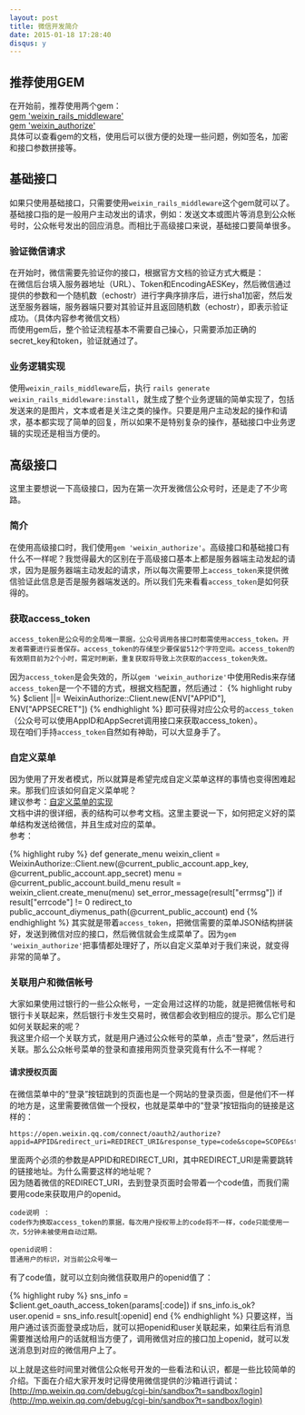 ```yaml
---
layout: post
title: 微信开发简介
date: 2015-01-18 17:28:40
disqus: y
---
```


## 推荐使用GEM

在开始前，推荐使用两个gem：  
[gem 'weixin_rails_middleware'](https://github.com/lanrion/weixin_rails_middleware)    
[gem 'weixin_authorize'](https://github.com/lanrion/weixin_authorize)   
具体可以查看gem的文档，使用后可以很方便的处理一些问题，例如签名，加密和接口参数拼接等。  

## 基础接口
如果只使用基础接口，只需要使用`weixin_rails_middleware`这个gem就可以了。基础接口指的是一般用户主动发出的请求，例如：发送文本或图片等消息到公众帐号时，公众帐号发出的回应消息。而相比于高级接口来说，基础接口要简单很多。

### 验证微信请求
在开始时，微信需要先验证你的接口，根据官方文档的验证方式大概是：  
在微信后台填入服务器地址（URL）、Token和EncodingAESKey，然后微信通过提供的参数和一个随机数（echostr）进行字典序排序后，进行sha1加密，然后发送至服务器端，服务器端只要对其验证并且返回随机数（echostr），即表示验证成功。（具体内容参考微信文档）   
而使用gem后，整个验证流程基本不需要自己操心，只需要添加正确的secret_key和token，验证就通过了。

### 业务逻辑实现
使用`weixin_rails_middleware`后，执行 `rails generate weixin_rails_middleware:install`，就生成了整个业务逻辑的简单实现了，包括发送来的是图片，文本或者是关注之类的操作。只要是用户主动发起的操作和请求，基本都实现了简单的回复，所以如果不是特别复杂的操作，基础接口中业务逻辑的实现还是相当方便的。

## 高级接口
这里主要想说一下高级接口，因为在第一次开发微信公众号时，还是走了不少弯路。   

### 简介
在使用高级接口时，我们使用`gem 'weixin_authorize'`。高级接口和基础接口有什么不一样呢？我觉得最大的区别在于高级接口基本上都是服务器端主动发起的请求，因为是服务器端主动发起的请求，所以每次需要带上`access_token`来提供微信验证此信息是否是服务器端发送的。所以我们先来看看`access_token`是如何获得的。

### 获取access_token
```
access_token是公众号的全局唯一票据，公众号调用各接口时都需使用access_token。开发者需要进行妥善保存。access_token的存储至少要保留512个字符空间。access_token的有效期目前为2个小时，需定时刷新，重复获取将导致上次获取的access_token失效。
```
因为`access_token`是会失效的，所以`gem 'weixin_authorize'`中使用Redis来存储`access_token`是一个不错的方式，根据文档配置，然后通过：
{% highlight ruby %}
$client ||= WeixinAuthorize::Client.new(ENV["APPID"], ENV["APPSECRET"])
{% endhighlight %}
即可获得对应公众号的`access_token`（公众号可以使用AppID和AppSecret调用接口来获取access_token）。  
现在咱们手持`access_token`自然如有神助，可以大显身手了。

### 自定义菜单
因为使用了开发者模式，所以就算是希望完成自定义菜单这样的事情也变得困难起来。那我们应该如何自定义菜单呢？  
建议参考：[自定义菜单的实现](https://github.com/lanrion/weixin_rails_middleware/wiki/DIY-menu)    
文档中讲的很详细，表的结构可以参考文档。这里主要说一下，如何把定义好的菜单结构发送给微信，并且生成对应的菜单。  
参考：  

{% highlight ruby %}
def generate_menu
  weixin_client = WeixinAuthorize::Client.new(@current_public_account.app_key, @current_public_account.app_secret)
  menu   = @current_public_account.build_menu
  result = weixin_client.create_menu(menu)
  set_error_message(result["errmsg"]) if result["errcode"] != 0
  redirect_to public_account_diymenus_path(@current_public_account)
end
{% endhighlight %} 
其实就是带着`access_token`，把微信需要的菜单JSON结构拼装好，发送到微信对应的接口，然后微信就会生成菜单了。因为`gem 'weixin_authorize'`把事情都处理好了，所以自定义菜单对于我们来说，就变得非常的简单了。

### 关联用户和微信帐号
大家如果使用过银行的一些公众帐号，一定会用过这样的功能，就是把微信帐号和银行卡关联起来，然后银行卡发生交易时，微信都会收到相应的提示。那么它们是如何关联起来的呢？  
我这里介绍一个关联方式，就是用户通过公众帐号的菜单，点击“登录”，然后进行关联。那么公众帐号菜单的登录和直接用网页登录究竟有什么不一样呢？

#### 请求授权页面
在微信菜单中的“登录”按钮跳到的页面也是一个网站的登录页面，但是他们不一样的地方是，这里需要微信做一个授权，也就是菜单中的“登录”按钮指向的链接是这样的： 
 
```
https://open.weixin.qq.com/connect/oauth2/authorize?appid=APPID&redirect_uri=REDIRECT_URI&response_type=code&scope=SCOPE&state=STATE#wechat_redirect
```
里面两个必须的参数是APPID和REDIRECT_URI，其中REDIRECT_URI是需要跳转的链接地址。为什么需要这样的地址呢？   
因为随着微信的REDIRECT_URI，去到登录页面时会带着一个code值，而我们需要用code来获取用户的openid。

```
code说明 ：
code作为换取access_token的票据，每次用户授权带上的code将不一样，code只能使用一次，5分钟未被使用自动过期。

openid说明：
普通用户的标识，对当前公众号唯一
```
有了code值，就可以立刻向微信获取用户的openid值了：

{% highlight ruby %}
sns_info = $client.get_oauth_access_token(params[:code])
if sns_info.is_ok?
  user.openid = sns_info.result[:openid]
end
{% endhighlight %}
只要这样，当用户通过该页面登录成功后，就可以把openid和user关联起来，如果往后有消息需要推送给用户的话就相当方便了，调用微信对应的接口加上openid，就可以发送消息到对应的微信用户上了。 

以上就是这些时间里对微信公众帐号开发的一些看法和认识，都是一些比较简单的介绍。下面在介绍大家开发时记得使用微信提供的沙箱进行调试：
[http://mp.weixin.qq.com/debug/cgi-bin/sandbox?t=sandbox/login](http://mp.weixin.qq.com/debug/cgi-bin/sandbox?t=sandbox/login)

